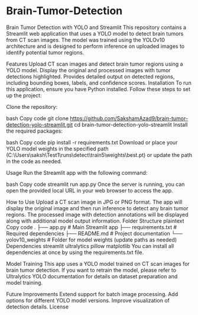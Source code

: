 # Brain-Tumor-Detection

Brain Tumor Detection with YOLO and Streamlit
This repository contains a Streamlit web application that uses a YOLO model to detect brain tumors from CT scan images. The model was trained using the YOLOv10 architecture and is designed to perform inference on uploaded images to identify potential tumor regions.

Features
Upload CT scan images and detect brain tumor regions using a YOLO model.
Display the original and processed images with tumor detections highlighted.
Provides detailed output on detected regions, including bounding boxes, labels, and confidence scores.
Installation
To run this application, ensure you have Python installed. Follow these steps to set up the project:

Clone the repository:

bash
Copy code
git clone https://github.com/SakshamAzad9/brain-tumor-detection-yolo-streamlit.git
cd brain-tumor-detection-yolo-streamlit
Install the required packages:

bash
Copy code
pip install -r requirements.txt
Download or place your YOLO model weights in the specified path (C:\Users\saksh\Test1\runs\detect\train5\weights\best.pt) or update the path in the code as needed.

Usage
Run the Streamlit app with the following command:

bash
Copy code
streamlit run app.py
Once the server is running, you can open the provided local URL in your web browser to access the app.

How to Use
Upload a CT scan image in JPG or PNG format.
The app will display the original image and then run inference to detect any brain tumor regions.
The processed image with detection annotations will be displayed along with additional model output information.
Folder Structure
plaintext
Copy code
.
├── app.py                  # Main Streamlit app
├── requirements.txt        # Required dependencies
├── README.md               # Project documentation
└── yolov10_weights         # Folder for model weights (update paths as needed)
Dependencies
streamlit
ultralytics
pillow
matplotlib
You can install all dependencies at once by using the requirements.txt file.

Model Training
This app uses a YOLO model trained on CT scan images for brain tumor detection. If you want to retrain the model, please refer to Ultralytics YOLO documentation for details on dataset preparation and model training.

Future Improvements
Extend support for batch image processing.
Add options for different YOLO model versions.
Improve visualization of detection details.
License
